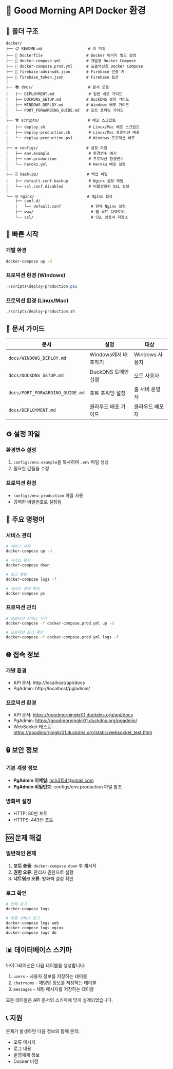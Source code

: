 # 🐳 Good Morning API Docker 환경

## 📁 **폴더 구조**

```
docker/
├── 📋 README.md                    # 이 파일
├── 🐳 Dockerfile                   # Docker 이미지 빌드 설정
├── 🔧 docker-compose.yml           # 개발용 Docker Compose
├── 🚀 docker-compose.prod.yml      # 프로덕션용 Docker Compose
├── 🔑 firebase-adminsdk.json       # Firebase 인증 키
├── 🔑 firebase_token.json          # Firebase 토큰
│
├── 📚 docs/                        # 문서 모음
│   ├── DEPLOYMENT.md               # 일반 배포 가이드
│   ├── DUCKDNS_SETUP.md           # DuckDNS 설정 가이드
│   ├── WINDOWS_DEPLOY.md          # Windows 배포 가이드
│   └── PORT_FORWARDING_GUIDE.md   # 포트 포워딩 가이드
│
├── 🛠️ scripts/                     # 배포 스크립트
│   ├── deploy.sh                   # Linux/Mac 배포 스크립트
│   ├── deploy-production.sh        # Linux/Mac 프로덕션 배포
│   └── deploy-production.ps1       # Windows 프로덕션 배포
│
├── ⚙️ configs/                     # 설정 파일
│   ├── env.example                 # 환경변수 예시
│   ├── env.production              # 프로덕션 환경변수
│   └── heroku.yml                  # Heroku 배포 설정
│
├── 🗄️ backups/                     # 백업 파일
│   ├── default.conf.backup         # Nginx 설정 백업
│   └── ssl.conf.disabled           # 비활성화된 SSL 설정
│
└── 🌐 nginx/                       # Nginx 설정
    ├── conf.d/
    │   └── default.conf             # 현재 Nginx 설정
    ├── www/                         # 웹 루트 디렉토리
    └── ssl/                         # SSL 인증서 저장소
```

## 🚀 **빠른 시작**

### **개발 환경**
```bash
docker-compose up -d
```

### **프로덕션 환경 (Windows)**
```powershell
.\scripts\deploy-production.ps1
```

### **프로덕션 환경 (Linux/Mac)**
```bash
./scripts/deploy-production.sh
```

## 📖 **문서 가이드**

| 문서 | 설명 | 대상 |
|------|------|------|
| `docs/WINDOWS_DEPLOY.md` | Windows에서 배포하기 | Windows 사용자 |
| `docs/DUCKDNS_SETUP.md` | DuckDNS 도메인 설정 | 모든 사용자 |
| `docs/PORT_FORWARDING_GUIDE.md` | 포트 포워딩 설정 | 홈 서버 운영자 |
| `docs/DEPLOYMENT.md` | 클라우드 배포 가이드 | 클라우드 배포자 |

## ⚙️ **설정 파일**

### **환경변수 설정**
1. `configs/env.example`을 복사하여 `.env` 파일 생성
2. 필요한 값들을 수정

### **프로덕션 환경**
- `configs/env.production` 파일 사용
- 강력한 비밀번호로 설정됨

## 🔧 **주요 명령어**

### **서비스 관리**
```bash
# 서비스 시작
docker-compose up -d

# 서비스 중지
docker-compose down

# 로그 확인
docker-compose logs -f

# 서비스 상태 확인
docker-compose ps
```

### **프로덕션 관리**
```bash
# 프로덕션 서비스 시작
docker-compose -f docker-compose.prod.yml up -d

# 프로덕션 로그 확인
docker-compose -f docker-compose.prod.yml logs -f
```

## 🌐 **접속 정보**

### **개발 환경**
- API 문서: http://localhost/api/docs
- PgAdmin: http://localhost/pgladmin/

### **프로덕션 환경**
- API 문서: https://goodmorningkr01.duckdns.org/api/docs
- PgAdmin: https://goodmorningkr01.duckdns.org/pgadmin/
- WebSocket 테스트: https://goodmorningkr01.duckdns.org/static/websocket_test.html

## 🔒 **보안 정보**

### **기본 계정 정보**
- **PgAdmin 이메일**: hch3154@gmail.com
- **PgAdmin 비밀번호**: configs/env.production 파일 참조

### **방화벽 설정**
- HTTP: 80번 포트
- HTTPS: 443번 포트

## 🆘 **문제 해결**

### **일반적인 문제**
1. **포트 충돌**: `docker-compose down` 후 재시작
2. **권한 오류**: 관리자 권한으로 실행
3. **네트워크 오류**: 방화벽 설정 확인

### **로그 확인**
```bash
# 전체 로그
docker-compose logs

# 특정 서비스 로그
docker-compose logs web
docker-compose logs nginx
docker-compose logs db
```

## 📊 **데이터베이스 스키마**

마이그레이션은 다음 테이블을 생성합니다:

1. `users` - 사용자 정보를 저장하는 테이블
2. `chatrooms` - 채팅방 정보를 저장하는 테이블
3. `messages` - 채팅 메시지를 저장하는 테이블

모든 테이블은 API 문서의 스키마에 맞게 설계되었습니다.

## 📞 **지원**

문제가 발생하면 다음 정보와 함께 문의:
- 오류 메시지
- 로그 내용
- 운영체제 정보
- Docker 버전

